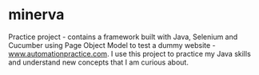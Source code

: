 # minerva

Practice project - contains a framework built with Java, Selenium and Cucumber using Page Object Model to test a dummy website - www.automationpractice.com. I use this project to practice my Java skills and understand new concepts that I am curious about.
